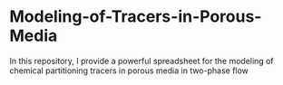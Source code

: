 # Modeling-of-Tracers-in-Porous-Media

In this repository, I provide a powerful spreadsheet for the modeling of chemical partitioning tracers in porous media in two-phase flow 
